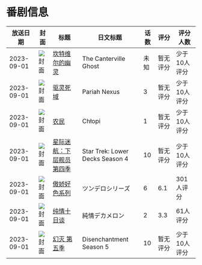 # 番剧信息

|放送日期|封面|标题|日文标题|话数|评分|评分人数|
|---|---|---|---|---|---|---|
|2023-09-01|![封面](https://lain.bgm.tv/pic/cover/c/f8/b1/537971_TJ2fJ.jpg)|[坎特维尔的幽灵](https://bangumi.tv/subject/537971)|The Canterville Ghost|未知|暂无评分|少于10人评分|
|2023-09-01|![封面](https://lain.bgm.tv/pic/cover/c/9e/14/469004_Pv66C.jpg)|[驱灵死域](https://bangumi.tv/subject/469004)|Pariah Nexus|3|暂无评分|少于10人评分|
|2023-09-01|![封面](https://lain.bgm.tv/pic/cover/c/31/54/460383_O6Fo0.jpg)|[农民](https://bangumi.tv/subject/460383)|Chłopi|1|暂无评分|少于10人评分|
|2023-09-01|![封面](https://lain.bgm.tv/pic/cover/c/1b/be/449437_tkRK0.jpg)|[星际迷航：下层舰员 第四季](https://bangumi.tv/subject/449437)|Star Trek: Lower Decks Season 4|10|暂无评分|少于10人评分|
|2023-09-01|![封面](https://bangumi.tv/img/no_icon_subject.png)|[傲娇好色系列](https://bangumi.tv/subject/437694)|ツンデロシリーズ|6|6.1|301人评分|
|2023-09-01|![封面](https://bangumi.tv/img/no_icon_subject.png)|[纯情十日谈](https://bangumi.tv/subject/445452)|純情デカメロン|2|3.3|61人评分|
|2023-09-01|![封面](https://lain.bgm.tv/pic/cover/c/65/8e/448366_NiYir.jpg)|[幻灭 第五季](https://bangumi.tv/subject/448366)|Disenchantment Season 5|10|暂无评分|少于10人评分|
